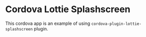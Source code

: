 # Cordova Lottie Splashscreen
This cordova app is an example of using `cordova-plugin-lottie-splashscreen` plugin.